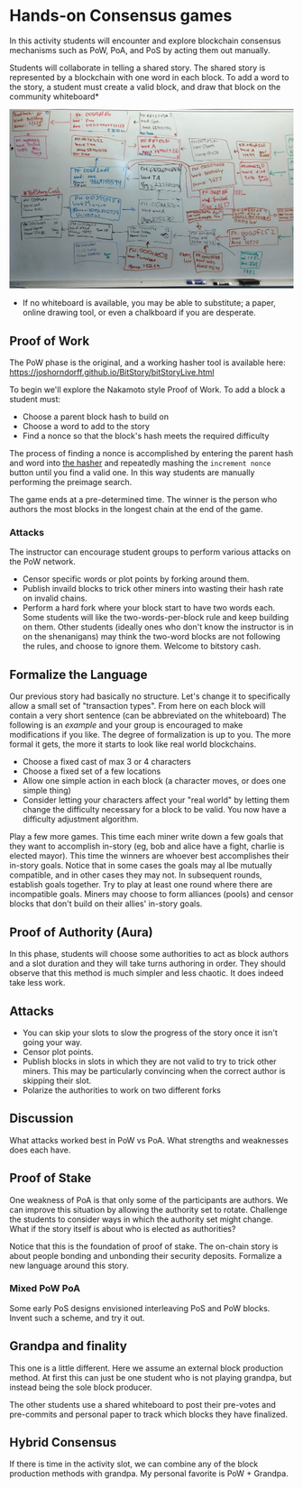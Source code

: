 # Hands-on Consensus games

In this activity students will encounter and explore blockchain consensus mechanisms such as PoW, PoA, and PoS by acting them out manually.

Students will collaborate in telling a shared story. The shared story is represented by a blockchain with one word in each block. To add a word to the story, a student must create a valid block, and draw that block on the community whiteboard\*

<center>



<img src="../../img-shared/3-Blockchain/bitStoryLive.jpg" alt="Photo of bitstory content on whiteboard" style="width:700px;"/>

</center>

- If no whiteboard is available, you may be able to substitute; a paper, online drawing tool, or even a chalkboard if you are desperate.

## Proof of Work

The PoW phase is the original, and a working hasher tool is available here: https://joshorndorff.github.io/BitStory/bitStoryLive.html

To begin we'll explore the Nakamoto style Proof of Work. To add a block a student must:

- Choose a parent block hash to build on
- Choose a word to add to the story
- Find a nonce so that the block's hash meets the required difficulty

The process of finding a nonce is accomplished by entering the parent hash and word into [the hasher](https://joshorndorff.github.io/BitStory/bitStoryLive.html) and repeatedly mashing the `increment nonce` button until you find a valid one. In this way students are manually performing the preimage search.

The game ends at a pre-determined time. The winner is the person who authors the most blocks in the longest chain at the end of the game.

### Attacks

The instructor can encourage student groups to perform various attacks on the PoW network.

- Censor specific words or plot points by forking around them.
- Publish invaild blocks to trick other miners into wasting their hash rate on invalid chains.
- Perform a hard fork where your block start to have two words each. Some students will like the two-words-per-block rule and keep building on them. Other students (ideally ones who don't know the instructor is in on the shenanigans) may think the two-word blocks are not following the rules, and choose to ignore them. Welcome to bitstory cash.

## Formalize the Language

Our previous story had basically no structure. Let's change it to specifically allow a small set of "transaction types". From here on each block will contain a very short sentence (can be abbreviated on the whiteboard) The following is an _example_ and your group is encouraged to make modifications if you like. The degree of formalization is up to you. The more formal it gets, the more it starts to look like real world blockchains.

- Choose a fixed cast of max 3 or 4 characters
- Choose a fixed set of a few locations
- Allow one simple action in each block (a character moves, or does one simple thing)
- Consider letting your characters affect your "real world" by letting them change the difficulty necessary for a block to be valid. You now have a difficulty adjustment algorithm.

Play a few more games. This time each miner write down a few goals that they want to accomplish in-story (eg, bob and alice have a fight, charlie is elected mayor). This time the winners are whoever best accomplishes their in-story goals. Notice that in some cases the goals may al lbe mutually compatible, and in other cases they may not. In subsequent rounds, establish goals together. Try to play at least one round where there are incompatible goals. Miners may choose to form alliances (pools) and censor blocks that don't build on their allies' in-story goals.

## Proof of Authority (Aura)

In this phase, students will choose some authorities to act as block authors and a slot duration and they will take turns authoring in order. They should observe that this method is much simpler and less chaotic. It does indeed take less work.

## Attacks

- You can skip your slots to slow the progress of the story once it isn't going your way.
- Censor plot points.
- Publish blocks in slots in which they are not valid to try to trick other miners. This may be particularly convincing when the correct author is skipping their slot.
- Polarize the authorities to work on two different forks

## Discussion

What attacks worked best in PoW vs PoA. What strengths and weaknesses does each have.

## Proof of Stake

One weakness of PoA is that only some of the participants are authors. We can improve this situation by allowing the authority set to rotate.
Challenge the students to consider ways in which the authority set might change. What if the story itself is about who is elected as authorities?

Notice that this is the foundation of proof of stake. The on-chain story is about people bonding and unbonding their security deposits. Formalize a new language around this story.

### Mixed PoW PoA

Some early PoS designs envisioned interleaving PoS and PoW blocks. Invent such a scheme, and try it out.

## Grandpa and finality

This one is a little different. Here we assume an external block production method. At first this can just be one student who is not playing grandpa, but instead being the sole block producer.

The other students use a shared whiteboard to post their pre-votes and pre-commits and personal paper to track which blocks they have finalized.

## Hybrid Consensus

If there is time in the activity slot, we can combine any of the block production methods with grandpa. My personal favorite is PoW + Grandpa.
